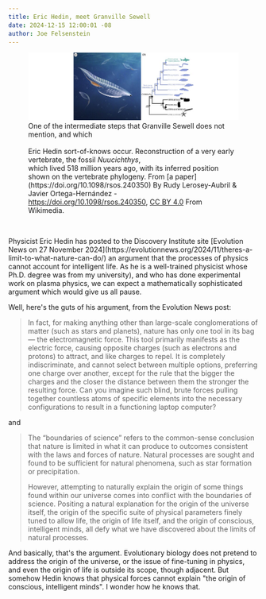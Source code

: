 ```yaml
---
title: Eric Hedin, meet Granville Sewell
date: 2024-12-15 12:00:01 -08
author: Joe Felsenstein
---
```


<figure><img src="/uploads/2024/Nuucichthys.png" alt="[An intermediate step]" /><figcaption>
One of the intermediate steps that Granville Sewell does not 
mention, and which</figcaption><br/> Eric Hedin sort-of-knows occur.  Reconstruction 
of a very early vertebrate, the fossil <em>Nuucichthys</em>,<br/> which lived 
518 million years ago, with its inferred position shown on the vertebrate phylogeny.  From [a paper](https://doi.org/10.1098/rsos.240350) 
By Rudy Lerosey-Aubril &amp; Javier Ortega-Hernández - <a rel="nofollow" class="external free" href="https://doi.org/10.1098/rsos.240350">https://doi.org/10.1098/rsos.240350</a>, <a href="https://creativecommons.org/licenses/by/4.0" title="Creative Commons Attribution 4.0">CC BY 4.0</a> From Wikimedia.</figcaption></figure>

<p>&nbsp;</p>
Physicist Eric Hedin has posted to the Discovery Institute site 
[Evolution News on 27 November 2024](https://evolutionnews.org/2024/11/theres-a-limit-to-what-nature-can-do/) an argument that the processes of physics cannot 
account for intelligent life.  As he is a well-trained physicist whose Ph.D. 
degree was from my university), and who has done experimental 
work on plasma physics, we can expect a mathematically sophisticated 
argument which would give us all pause.

Well, here's the guts of his argument, from the Evolution News post: 

> In fact, for making anything other than large-scale conglomerations of matter (such as stars and planets), nature has only one tool in its bag — the electromagnetic force. This tool primarily manifests as the electric force, causing opposite charges (such as electrons and protons) to attract, and like charges to repel. It is completely indiscriminate, and cannot select between multiple options, preferring one charge over another, except for the rule that the bigger the charges and the closer the distance between them the stronger the resulting force. Can you imagine such blind, brute forces pulling together countless atoms of specific elements into the necessary configurations to result in a functioning laptop computer?

and

> The “boundaries of science” refers to the common-sense conclusion that nature is limited in what it can produce to outcomes consistent with the laws and forces of nature. Natural processes are sought and found to be sufficient for natural phenomena, such as star formation or precipitation. 
>
> However, attempting to naturally explain the origin of some things found within our universe comes into conflict with the boundaries of science. Positing a natural explanation for the origin of the universe itself, the origin of the specific suite of physical parameters finely tuned to allow life, the origin of life itself, and the origin of conscious, intelligent minds, all defy what we have discovered about the limits of natural processes.

And basically, that's the argument.  Evolutionary biology does not pretend to address the origin of the universe, or the issue of fine-tuning in physics, and even the origin of life is outside its scope, though adjacent.  But somehow Hedin knows that physical forces cannot explain "the origin of conscious, 
intelligent minds".   I wonder how he knows that.  
